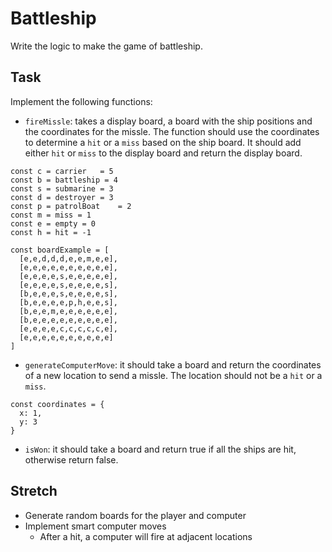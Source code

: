 # Battleship

Write the logic to make the game of battleship.

## Task

Implement the following functions:

- `fireMissle`: takes a display board, a board with the ship positions and the coordinates for the missle. The function should use the coordinates to determine a `hit` or a `miss` based on the ship board. It should add either `hit` or `miss` to the display board and return the display board. 

```
const c = carrier	= 5
const b = battleship = 4
const s = submarine	= 3
const d = destroyer	= 3
const p = patrolBoat	= 2
const m = miss = 1
const e = empty = 0
const h = hit = -1

const boardExample = [
  [e,e,d,d,d,e,e,m,e,e],
  [e,e,e,e,e,e,e,e,e,e],
  [e,e,e,e,s,e,e,e,e,e],
  [e,e,e,e,s,e,e,e,e,s],
  [b,e,e,e,s,e,e,e,e,s],
  [b,e,e,e,e,p,h,e,e,s],
  [b,e,e,m,e,e,e,e,e,e],
  [b,e,e,e,e,e,e,e,e,e],
  [e,e,e,e,c,c,c,c,c,e],
  [e,e,e,e,e,e,e,e,e,e]
]
```

- `generateComputerMove`: it should take a board and return the coordinates of a new location to send a missle. The location should not be a `hit` or a `miss`.

```
const coordinates = {
  x: 1,
  y: 3
}
```

- `isWon`: it should take a board and return true if all the ships are hit, otherwise return false.

## Stretch

- Generate random boards for the player and computer
- Implement smart computer moves
  - After a hit, a computer will fire at adjacent locations
